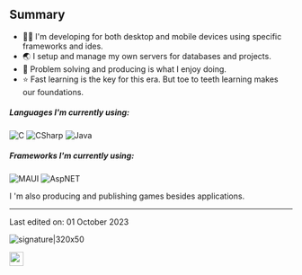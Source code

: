 ## Summary

- 👨‍💻 I'm developing for both desktop and mobile devices using specific frameworks and ides.
- 🌏 I setup and manage my own servers for databases and projects.
- 🔑 Problem solving and producing is what I enjoy doing.
- ⭐ Fast learning is the key for this era. But toe to teeth learning makes our foundations.

##### Languages I'm currently using:

![C](https://img.shields.io/badge/-C-000000?style=flat&logo=c)
![CSharp](https://img.shields.io/badge/-CSharp-000000?style=flat&logo=csharp)
![Java](https://img.shields.io/badge/-Java-000000?style=flat&logo=java)

##### Frameworks I'm currently using:

![MAUI](https://img.shields.io/badge/-MAUI-000000?style=flat&logo=maui)
![AspNET](https://img.shields.io/badge/-AspNET-000000?style=flat&logo=aspnet)

I 'm also producing and publishing games besides applications.

---

Last edited on: 01 October 2023

![signature|320x50](https://github.com/alisariaslan/alisariaslan/assets/36519570/2b410eb3-6d04-4b90-85cf-160900398fb0)

<img src='https://github.com/alisariaslan/alisariaslan/assets/36519570/2b410eb3-6d04-4b90-85cf-160900398fb0.png' width='25'>
